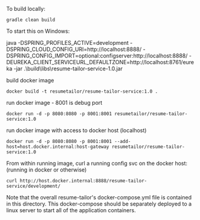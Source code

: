 To build locally:
	
	gradle clean build


To start this on Windows:

java -DSPRING_PROFILES_ACTIVE=development -DSPRING_CLOUD_CONFIG_URI=http://localhost:8888/ -DSPRING_CONFIG_IMPORT=optional:configserver:http://localhost:8888/ -DEUREKA_CLIENT_SERVICEURL_DEFAULTZONE=http://localhost:8761/eureka -jar .\build\libs\resume-tailor-service-1.0.jar

build docker image

	docker build -t resumetailor/resume-tailor-service:1.0 .

run docker image - 8001 is debug port

	docker run -d -p 8080:8080 -p 8001:8001 resumetailor/resume-tailor-service:1.0
	
run docker image with access to docker host (localhost)

	docker run -d -p 8080:8080 -p 8001:8001 --add-host=host.docker.internal:host-gateway resumetailor/resume-tailor-service:1.0

From within running image, curl a running config svc on the docker host:  (running in docker or otherwise)

	curl http://host.docker.internal:8888/resume-tailor-service/development/	
	
Note that the overall resume-tailor's docker-compose.yml file is contained in this directory.  This docker-compose should be separately deployed to a linux server to start all of the application containers. 

	